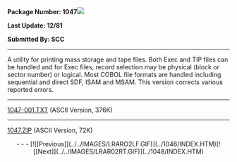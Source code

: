 <x-sas-window top="186" bottom="768" left="28" right="558">



<b>Package Number: 1047</b>![](../../IMAGES/OS2200.JPG)


<b>Last Update: 12/81</b>


<b>Submitted By: SCC</b>


&#10;
- - -
A utility for printing mass storage and tape files. Both Exec and TIP
files can be handled and for Exec files, record selection may be
physical (block or sector number) or logical. Most COBOL file formats
are handled including sequential and direct SDF, ISAM and MSAM. This
version corrects various reported errors.


&#10;
- - -
[1047-001.TXT](1047-001.TXT)
(ASCII Version, 376K)


&#10;
- - -
[1047.ZIP](1047.ZIP)
(ASCII Version, 72K)

<center>
- - -
[![[Previous]](../../IMAGES/LRARO2LF.GIF)](../1046/INDEX.HTM)[![[Next]](../../IMAGES/LRAR02RT.GIF)](../1048/INDEX.HTM)
</center>


</x-sas-window>